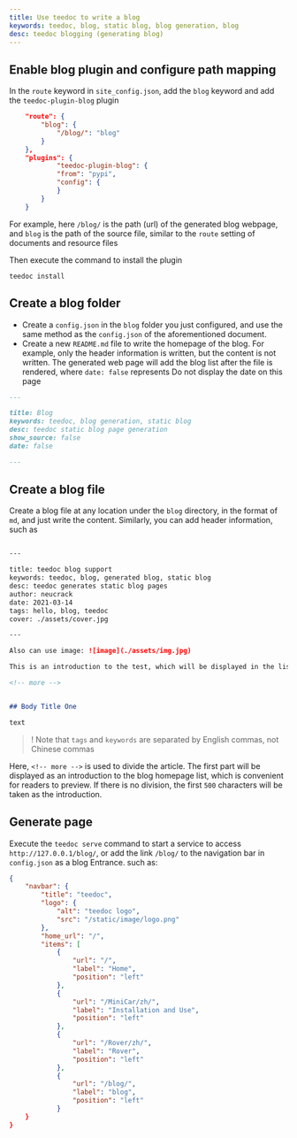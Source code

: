 ```yaml
---
title: Use teedoc to write a blog
keywords: teedoc, blog, static blog, blog generation, blog
desc: teedoc blogging (generating blog)
---
```


## Enable blog plugin and configure path mapping

In the `route` keyword in `site_config.json`, add the `blog` keyword and add the `teedoc-plugin-blog` plugin
```json
    "route": {
        "blog": {
            "/blog/": "blog"
        }
    },
    "plugins": {
            "teedoc-plugin-blog": {
            "from": "pypi",
            "config": {
            }
        }
    }
```

For example, here `/blog/` is the path (url) of the generated blog webpage, and `blog` is the path of the source file, similar to the `route` setting of documents and resource files

Then execute the command to install the plugin
```shell
teedoc install
```


## Create a blog folder

* Create a `config.json` in the `blog` folder you just configured, and use the same method as the `config.json` of the aforementioned document.
* Create a new `README.md` file to write the homepage of the blog. For example, only the header information is written, but the content is not written. The generated web page will add the blog list after the file is rendered, where `date: false` represents Do not display the date on this page

```markdown
---

title: Blog
keywords: teedoc, blog generation, static blog
desc: teedoc static blog page generation
show_source: false
date: false

---

```

## Create a blog file

Create a blog file at any location under the `blog` directory, in the format of `md`, and just write the content. Similarly, you can add header information, such as
```markdown

---

title: teedoc blog support
keywords: teedoc, blog, generated blog, static blog
desc: teedoc generates static blog pages
author: neucrack
date: 2021-03-14
tags: hello, blog, teedoc
cover: ./assets/cover.jpg

---

Also can use image: ![image](./assets/img.jpg)

This is an introduction to the test, which will be displayed in the list. Use `<!-- more -->` to separate the text

<!-- more -->


## Body Title One

text


```

>! Note that `tags` and `keywords` are separated by English commas, not Chinese commas


Here, `<!-- more -->` is used to divide the article. The first part will be displayed as an introduction to the blog homepage list, which is convenient for readers to preview. If there is no division, the first `500` characters will be taken as the introduction.

## Generate page

Execute the `teedoc serve` command to start a service to access `http://127.0.0.1/blog/`, or add the link `/blog/` to the navigation bar in `config.json` as a blog Entrance.
such as:
```json
{
    "navbar": {
        "title": "teedoc",
        "logo": {
            "alt": "teedoc logo",
            "src": "/static/image/logo.png"
        },
        "home_url": "/",
        "items": [
            {
                "url": "/",
                "label": "Home",
                "position": "left"
            },
            {
                "url": "/MiniCar/zh/",
                "label": "Installation and Use",
                "position": "left"
            },
            {
                "url": "/Rover/zh/",
                "label": "Rover",
                "position": "left"
            },
            {
                "url": "/blog/",
                "label": "blog",
                "position": "left"
            }
    }
}
```


